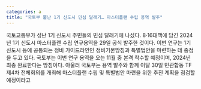 ```yaml
---
categories: a
title: "국토부 뿔난 1기 신도시 민심 달래기… 마스터플랜 수립 용역 발주"
---
```

국토교통부가 성난 1기 신도시 주민들의 민심 달래기에 나섰다. 8·16대책에 담긴 2024년 1기 신도시 마스터플랜 수립 연구용역을 29일 공식 발주한 것이다. 이번 연구는 1기 신도시 등에 공통되는 정비 가이드라인인 정비기본방침과 특별법안을 마련하는 데 중점을 두고 있다. 국토부는 이번 연구 용역을 오는 11월 중 본격 착수할 예정이며, 2024년 최종 완료한다는 방침이다. 아울러 국토부는 용역 발주와 함께 이달 30일 민관합동 TF 제4차 전체회의를 개최해 마스터플랜 수립 및 특별법안 마련을 위한 추진 계획을 점검할 예정이라고